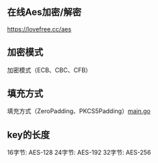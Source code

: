 ## 在线Aes加密/解密
https://lovefree.cc/aes

## 加密模式
加密模式（ECB、CBC、CFB）

## 填充方式
填充方式（ZeroPadding、PKCS5Padding）[main.go](..%2F..%2F..%2F..%2F..%2FDownloads%2Fmain.go)

## key的长度
16字节: AES-128 
24字节: AES-192
32字节: AES-256
